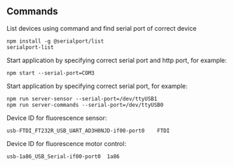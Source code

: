 ## Commands
List devices using command and find serial port of correct device
```
npm install -g @serialport/list
serialport-list
```

Start application by specifying correct serial port and http port, for example:
```
npm start --serial-port=COM3
```

Start application by specifying correct serial port, for example:
```
npm run server-sensor --serial-port=/dev/ttyUSB1
npm run server-commands --serial-port=/dev/ttyUSB0
```

Device ID for fluorescence sensor:
```
usb-FTDI_FT232R_USB_UART_AD3H0NJD-if00-port0	FTDI
```

Device ID for fluorescence motor control:
```
usb-1a86_USB_Serial-if00-port0	1a86
```
